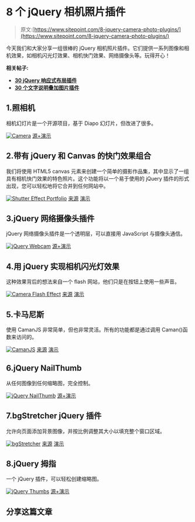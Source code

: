# 8 个 jQuery 相机照片插件

> 原文:[https://www.sitepoint.com/8-jquery-camera-photo-plugins/](https://www.sitepoint.com/8-jquery-camera-photo-plugins/)

今天我们和大家分享一组很棒的 jQuery 相机照片插件。它们提供一系列图像和相机效果，如相机闪光灯效果、相机快门效果、网络摄像头等。玩得开心！

**相关帖子:**

*   [**30 jQuery 响应式布局插件**](http://www.jquery4u.com/page-layout/30-jquery-responsive-layout-plugins/)
*   [**30 个文字说明叠加图片插件**](http://www.jquery4u.com/plugins/30-text-captions-overlay-image-plugins/)

## 1.照相机

相机幻灯片是一个开源项目，基于 Diapo 幻灯片，但改进了很多。

 [![Camera](../Images/bd5113ab401f525969211d56f9272cda.png)](http://www.pixedelic.com/plugins/camera/) 
[源+演示](http://www.pixedelic.com/plugins/camera/)

## 2.带有 jQuery 和 Canvas 的快门效果组合

我们将使用 HTML5 canvas 元素来创建一个简单的摄影作品集，其中显示了一组具有相机快门效果的特色照片。这个功能将以一个易于使用的 jQuery 插件的形式出现，您可以轻松地将它合并到任何网站中。

 [![Shutter Effect Portfolio](../Images/5f3abfd78610bac0fe4694922c85a684.png)](http://tutorialzine.com/2011/03/photography-portfolio-shutter-effect/) 
[来源](http://tutorialzine.com/2011/03/photography-portfolio-shutter-effect/)
[演示](http://demo.tutorialzine.com/2011/03/photography-portfolio-shutter-effect/)

## 3.jQuery 网络摄像头插件

jQuery 网络摄像头插件是一个透明层，可以直接用 JavaScript 与摄像头通信。

 [![jQuery Webcam](../Images/533b8479fb63b50595f99628dad510db.png)](http://www.xarg.org/project/jquery-webcam-plugin/) 
[源+演示](http://www.xarg.org/project/jquery-webcam-plugin/)

## 4.用 jQuery 实现相机闪光灯效果

这种效果背后的想法来自一个 flash 网站，他们只是在按钮上使用一些声音。

 [![Camera Flash Effect](../Images/201c3c84c2c1677d40464ffa099b290b.png)](http://motyar.blogspot.com.au/2010/07/camera-flash-effect-with-jquery.html) 
[来源](http://motyar.blogspot.com.au/2010/07/camera-flash-effect-with-jquery.html)
[演示](http://motyarblog.000space.com/soundmanager-20041003a/camera_flash_effect_Jquery.html)

## 5.卡马尼斯

使用 CamanJS 非常简单，但也非常灵活。所有的功能都是通过调用 Caman()函数来访问的。

 [![CamanJS](../Images/952313b0ecb0bf2865588b3b0201538d.png)](http://camanjs.com/docs) 
[来源](http://camanjs.com/docs)
[演示](http://camanjs.com/examples)

## 6.jQuery NailThumb

从任何图像到任何缩略图，完全控制。

 [![jQuery NailThumb](../Images/7535e2e17c01f14efd017775d5e80675.png)](http://www.garralab.com/nailthumb.php) 
[源+演示](http://www.garralab.com/nailthumb.php)

## 7.bgStretcher jQuery 插件

允许向页面添加背景图像，并按比例调整其大小以填充整个窗口区域。

 [![bgStretcher](../Images/b46233c4e7cd034f57214cc26cf6b1b2.png)](http://www.ajaxblender.com/bgstretcher-jquery-stretch-background-plugin.html) 
[来源](http://www.ajaxblender.com/bgstretcher-jquery-stretch-background-plugin.html)
[演示](http://www.ajaxblender.com/script-sources/bgstretcher-2/demo/index.html)

## 8.jQuery 拇指

一个 jQuery 插件，可以轻松创建缩略图。

 [![jQuery Thumbs](../Images/924dbe8af2943d1c8fe695fdf63998c3.png)](http://joanpiedra.com/jquery/thumbs/) 
[源+演示](http://joanpiedra.com/jquery/thumbs/)

## 分享这篇文章